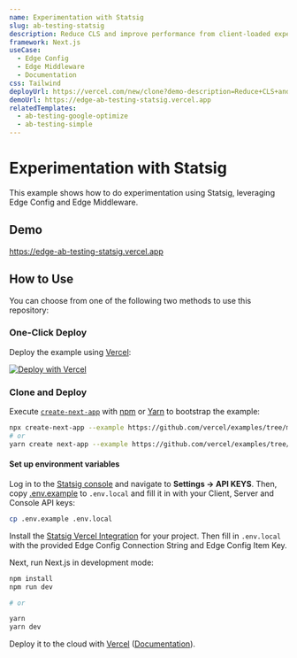 ```yaml
---
name: Experimentation with Statsig
slug: ab-testing-statsig
description: Reduce CLS and improve performance from client-loaded experiments at the edge with Statsig
framework: Next.js
useCase:
  - Edge Config
  - Edge Middleware
  - Documentation
css: Tailwind
deployUrl: https://vercel.com/new/clone?demo-description=Reduce+CLS+and+improve+performance+from+client-loaded+experiments+at+the+edge+with+Statsig&demo-image=%2F%2Fimages.ctfassets.net%2Fe5382hct74si%2F3iWLIPxEQc7e5plRHDW5Nd%2Fdf781629a2e72f6ae5d05879787c4c79%2Fvercel_statsig.png&demo-title=Experimentation+with+Statsig&demo-url=https%3A%2F%2Fedge-ab-testing-statsig.vercel.app&envLink=https%3A%2F%2Fdocs.statsig.com%2Fguides%2Ffirst-feature&project-name=ab-testing-statsig&repository-name=ab-testing-statsig&repository-url=https%3A%2F%2Fgithub.com%2Fvercel%2Fexamples%2Ftree%2Fmain%2Fedge-middleware%2Fab-testing-statsig&products=%5B%7B%22integrationSlug%22%3A%22statsig%22%2C%22productSlug%22%3A%22statsig%22%2C%22type%22%3A%22integration%22%2C%22protocol%22%3A%22experimentation%22%7D%5D
demoUrl: https://edge-ab-testing-statsig.vercel.app
relatedTemplates:
  - ab-testing-google-optimize
  - ab-testing-simple
---
```


# Experimentation with Statsig

This example shows how to do experimentation using Statsig, leveraging Edge Config and Edge Middleware.

## Demo

https://edge-ab-testing-statsig.vercel.app

## How to Use

You can choose from one of the following two methods to use this repository:

### One-Click Deploy

Deploy the example using [Vercel](https://vercel.com?utm_source=github&utm_medium=readme&utm_campaign=vercel-examples):

[![Deploy with Vercel](https://vercel.com/button)](https://vercel.com/new/clone?demo-description=Reduce+CLS+and+improve+performance+from+client-loaded+experiments+at+the+edge+with+Statsig&demo-image=%2F%2Fimages.ctfassets.net%2Fe5382hct74si%2F3iWLIPxEQc7e5plRHDW5Nd%2Fdf781629a2e72f6ae5d05879787c4c79%2Fvercel_statsig.png&demo-title=Experimentation+with+Statsig&demo-url=https%3A%2F%2Fedge-ab-testing-statsig.vercel.app&envLink=https%3A%2F%2Fdocs.statsig.com%2Fguides%2Ffirst-feature&project-name=ab-testing-statsig&repository-name=ab-testing-statsig&repository-url=https%3A%2F%2Fgithub.com%2Fvercel%2Fexamples%2Ftree%2Fmain%2Fedge-middleware%2Fab-testing-statsig&products=%5B%7B%22integrationSlug%22%3A%22statsig%22%2C%22productSlug%22%3A%22statsig%22%2C%22type%22%3A%22integration%22%2C%22protocol%22%3A%22experimentation%22%7D%5D)

### Clone and Deploy

Execute [`create-next-app`](https://github.com/vercel/next.js/tree/canary/packages/create-next-app) with [npm](https://docs.npmjs.com/cli/init) or [Yarn](https://yarnpkg.com/lang/en/docs/cli/create/) to bootstrap the example:

```bash
npx create-next-app --example https://github.com/vercel/examples/tree/main/edge-middleware/ab-testing-statsig
# or
yarn create next-app --example https://github.com/vercel/examples/tree/main/edge-middleware/ab-testing-statsig
```

#### Set up environment variables

Log in to the [Statsig console](https://console.statsig.com/) and navigate to **Settings -> API KEYS**.
Then, copy [.env.example](./env.example) to `.env.local` and fill it in with your Client, Server and Console API keys:

```bash
cp .env.example .env.local
```

Install the [Statsig Vercel Integration](https://vercel.com/integrations/statsig) for your project.
Then fill in `.env.local` with the provided Edge Config Connection String and Edge Config Item Key.

Next, run Next.js in development mode:

```bash
npm install
npm run dev

# or

yarn
yarn dev
```

Deploy it to the cloud with [Vercel](https://vercel.com/new?utm_source=github&utm_medium=readme&utm_campaign=edge-middleware-eap) ([Documentation](https://nextjs.org/docs/deployment)).
